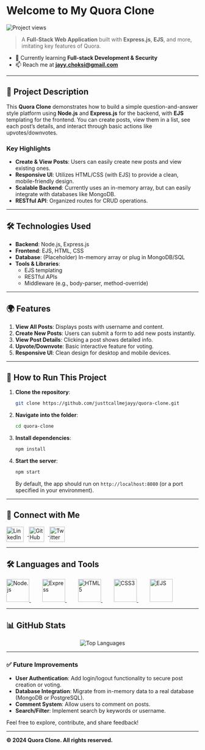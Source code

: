 # Welcome to My Quora Clone

![Project views](https://komarev.com/ghpvc/?username=justtcallmejayy&label=Project%20views&color=0e75b6&style=flat)

> A **Full-Stack Web Application** built with **Express.js**, **EJS**, and more, imitating key features of Quora.

- 🌱 Currently learning **Full-stack Development & Security**  
- 📫 Reach me at **jayy.choksi@gmail.com**

---

## 🚀 Project Description

This **Quora Clone** demonstrates how to build a simple question-and-answer style platform using **Node.js** and **Express.js** for the backend, with **EJS** templating for the frontend. You can create posts, view them in a list, see each post’s details, and interact through basic actions like upvotes/downvotes.

### Key Highlights

- **Create & View Posts**: Users can easily create new posts and view existing ones.  
- **Responsive UI**: Utilizes HTML/CSS (with EJS) to provide a clean, mobile-friendly design.  
- **Scalable Backend**: Currently uses an in-memory array, but can easily integrate with databases like MongoDB.  
- **RESTful API**: Organized routes for CRUD operations.

---

## 🛠️ Technologies Used

- **Backend**: Node.js, Express.js  
- **Frontend**: EJS, HTML, CSS  
- **Database**: (Placeholder) In-memory array or plug in MongoDB/SQL  
- **Tools & Libraries**:  
  - EJS templating  
  - RESTful APIs  
  - Middleware (e.g., body-parser, method-override)  

---

## 🌍 Features

1. **View All Posts**: Displays posts with username and content.  
2. **Create New Posts**: Users can submit a form to add new posts instantly.  
3. **View Post Details**: Clicking a post shows detailed info.  
4. **Upvote/Downvote**: Basic interactive feature for voting.  
5. **Responsive UI**: Clean design for desktop and mobile devices.

---

## 📝 How to Run This Project

1. **Clone the repository**:
   ```bash
   git clone https://github.com/justtcallmejayy/quora-clone.git
   ```
2. **Navigate into the folder**:
   ```bash
   cd quora-clone
   ```
3. **Install dependencies**:
   ```bash
   npm install
   ```
4. **Start the server**:
   ```bash
   npm start
   ```
   By default, the app should run on `http://localhost:8080` (or a port specified in your environment).

---

## 🔗 Connect with Me

<p align="left">
  <a href="https://www.linkedin.com/in/jaychoksi18/" target="_blank">
    <img align="center" src="https://upload.wikimedia.org/wikipedia/commons/8/81/LinkedIn_icon.svg" alt="LinkedIn" height="40" width="45" style="margin-right: 10px;" />
  </a>
  <a href="https://github.com/justtcallmejayy" target="_blank">
    <img align="center" src="https://upload.wikimedia.org/wikipedia/commons/9/91/Octicons-mark-github.svg" alt="GitHub" height="40" width="40" style="margin-right: 10px;" />
  </a>
  <a href="https://x.com/JayyWebDevX" target="_blank">
    <img align="center" src="https://upload.wikimedia.org/wikipedia/commons/c/ce/X_logo_2023.svg" alt="Twitter" height="40" width="40" style="margin-right: 10px;" />
  </a>
</p>

---

## 🛠️ Languages and Tools

<p align="left">
  <a href="https://nodejs.org/" target="_blank" rel="noreferrer" style="margin-right: 30px;">
    <img src="https://upload.wikimedia.org/wikipedia/commons/d/d9/Node.js_logo.svg" alt="Node.js" width="60" height="60" />
  </a>
  <a href="https://expressjs.com/" target="_blank" rel="noreferrer" style="margin-right: 30px;">
    <img src="https://upload.wikimedia.org/wikipedia/commons/6/64/Expressjs.png" alt="Express" width="60" height="60" />
  </a>
  <a href="https://www.w3.org/TR/html5/" target="_blank" rel="noreferrer" style="margin-right: 30px;">
    <img src="https://upload.wikimedia.org/wikipedia/commons/3/38/HTML5_Badge.svg" alt="HTML5" width="60" height="60" />
  </a>
  <a href="https://developer.mozilla.org/en-US/docs/Web/CSS" target="_blank" rel="noreferrer" style="margin-right: 30px;">
    <img src="https://upload.wikimedia.org/wikipedia/commons/6/62/CSS3_logo.svg" alt="CSS3" width="60" height="60" />
  </a>
  <a href="https://ejs.co/" target="_blank" rel="noreferrer" style="margin-right: 30px;">
    <img src="https://upload.wikimedia.org/wikipedia/commons/e/e1/Ejs_logo.svg" alt="EJS" width="60" height="60" />
  </a>
</p>

---

## 📊 GitHub Stats

<p align="center">
  <img src="https://github-readme-stats.vercel.app/api/top-langs/?username=justtcallmejayy&layout=compact&theme=tokyonight" alt="Top Languages" />
</p>

---

### ✅ Future Improvements

- **User Authentication**: Add login/logout functionality to secure post creation or voting.  
- **Database Integration**: Migrate from in-memory data to a real database (MongoDB or PostgreSQL).  
- **Comment System**: Allow users to comment on posts.  
- **Search/Filter**: Implement search by keywords or username.  

Feel free to explore, contribute, and share feedback!  

---

**© 2024 Quora Clone. All rights reserved.**
